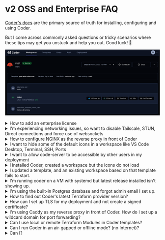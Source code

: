 # v2 OSS and Enterprise FAQ

[Coder's docs](https://github.com/coder/coder/tree/main/docs) are the primary
source of truth for installing, configuring and using Coder.

But I come across commonly asked questions or tricky scenarios where these tips
may get you unstuck and help you out. Good luck! 🥳

![Rust CLion Workspace UI](./images/rust-clion-workspace.png)

<details>
    <summary>How to add an enterprise license</summary>
<br/>

Contact https://coder.com/trial or sales@coder.com to get a v2 enterprise trial key.

<br/>

You can add a license through the UI or CLI.

In the UI, click the Deployment tab -> Licenses and upload the `jwt` license file

> To add the license with the CLI, first install your Coder CLI and server to the latest release

<br/>

If the license is a text string

```sh
coder licenses add -l 1f5...765
```

If the license is in a file

```sh
coder licenses add -f <path/filename>
```

</details>

<details>
    <summary>I'm experiencing networking issues, so want to disable Tailscale, STUN, Direct connections and force use of websockets</summary>
<br/>

The primary developer IDE use case is a local IDE connecting over SSH to a Coder workspace.

Coder's networking stack has intelligence to attempt a peer-to-peer or `Direct` connection between the local IDE and the workspace, skipping routing traffic through the Coder control plane, thus reducing latency and a better developer experience.

However, this requires some additional protocols like UDP and being able to reach a STUN server to echo the IP addresses of the local IDE machine and workspace, for sharing using a Wireguard Coordination Server.

By default, Coder assumes Internet and attempts to reach Google's STUN servers to perform this IP echo.

Operators experimenting with Coder make run into networking issues if UDP (which STUN requires) or the STUN servers are unavailable, potentially resulting in lengthy local IDE and SSH connection times as the Coder control plane attempts to establish these direct connections.

A good troubleshooting tip is to just disable STUN, Direct connections, and even forcing websockets versus the embedded Tailscale DERP relay server.

<br/>

If using a `systemd` configuration of Coder's control plane, add these values to `/etc/coder.d/coder.env`:

```sh
# disable peer-to-peer, force web sockets
CODER_BLOCK_DIRECT=true
CODER_DERP_SERVER_STUN_ADDRESSES="disable"
CODER_DERP_FORCE_WEBSOCKETS=true
```

If using a Kubernetes deployment, add these values to your `values.yaml` then `helm upgrade`:

```yaml
# disable Peer-to-Peer connections (e.g., local computer with SSH, local VS Code, local JetBrains Gateway)
- name: CODER_BLOCK_DIRECT
  value: "false"
# unset Google STUN servers that are hardcoded into Coder
- name: CODER_DERP_SERVER_STUN_ADDRESSES
  value: "disable"
# force websockets
- name: CODER_DERP_FORCE_WEBSOCKETS
  value: "true"
```

If starting the coder server from the command line, set these environment variables

`coder server --block-direct-connections=true --derp-server-stun-addresses=disable --derp-force-websockets=true`

</details>

<details>
    <summary>How to configure NGINX as the reverse proxy in front of Coder</summary>
<br/>

[This doc](https://github.com/coder/coder/tree/main/examples/web-server/nginx#configure-nginx) in our repo explains in detail how to configure NGINX with Coder so that our Tailscale Wireguard networking works

</details>

<details>
    <summary>I want to hide some of the default icons in a workspace like VS Code Desktop, Terminal, SSH, Ports</summary>
<br/>

Inside the `coder_agent` block of a template, add this block and configure as needed:

```hcl
  display_apps {
    vscode = false
    vscode_insiders = false
    ssh_helper = false
    port_forwarding_helper = false
    web_terminal = true
  }
```

This is example will shown any other `coder_app` entries in the template, and the web terminal only.

</details>

<details>
    <summary>I want to allow code-server to be accessible by other users in my deployment</summary>
<br/>

> It is not recommended to share a web IDE, but if required, the following deployment environment variable settings are required

1. Set deployment (Kubernetes) to allow path app sharing

```yaml
# allow authenticated users to access path-based workspace apps
    - name: CODER_DANGEROUS_ALLOW_PATH_APP_SHARING
      value: "true"
# allow Coder owner roles to access path-based workspace apps
    - name: CODER_DANGEROUS_ALLOW_PATH_APP_SITE_OWNER_ACCESS
      value: "true"      
```

2. In the template, set `coder_app` `share=authenticated` and when a workspae is built with this template, the pretty globe shows up next to path-based `code-server`

KNOWN ISSUE: The first time another user authenticates to Coder with the code-server link, it gives a `404` but if you refresh, it works

</details>

<details>
    <summary>I installed Coder, created a workspace but the icons do not load</summary>
<br/>

An important concept to understand is that Coder creates workspaces which have
an agent that must be able to reach the `coder server`.

If the `CODER_ACCESS_URL` is not accessible from a workspace, the workspace may
build, but the agent cannot reach Coder, and thus the missing icons. e.g.,
Terminal, IDEs, Apps.

<br/>

> By default, `coder server` automatically creates an Internet-accessible
> reverse proxy so that workspaces you create can reach the server.

<br/>

If you are doing a standalone install, e.g., on a Macbook and want to build
workspaces in Docker Desktop, everything is self-contained and workspaces
(containers in Docker Desktop) can reach the Coder server.

```sh
coder server --access-url http://localhost:3000 --address 0.0.0.0:3000
```

> Even `coder server` which creates a reverse proxy, will let you use
> http://localhost to access Coder from a browser.

</details>

<details>
    <summary>I updated a template, and an existing workspace based on that template fails to start.</summary>
<br/>

I used to be a big fan of input variables in my templates e.g., prompt the user
to choose a [code-server](https://github.com/coder/code-server) [VS
Code](https://code.visualstudio.com/) IDE release, a [container
image](https://hub.docker.com/u/codercom), a [VS Code
extension](https://marketplace.visualstudio.com/vscode). But you have to
understand if you remove any of those values in a template, existing workspaces
that use those removed values will fail to start since the Terraform state will
not be in sync with the new template.

But there's little known CLI sub-command called `update` that will re-prompt the
user to re-enter the input variables thus saving your workspace from a failed
status.

```sh
coder update --always-prompt <workspace name>
```

</details>

<details>
    <summary>I'm running coder on a VM with systemd but latest release installed isn't showing up.</summary>
<br/>

One of my Coder deployments is a 2 shared vCPU systemd service.

When I upgrade to the latest release, you need to reload the daemon then restart
the Coder service. This ensures the `systemd` daemon does not try to reference
to previous Coder release service since the unit file has changed.

```sh
curl -fsSL https://coder.com/install.sh | sh
sudo systemctl daemon-reload
sudo systemctl restart coder.service
```

</details>

<details>
    <summary>I'm using the built-in Postgres database and forgot admin email I set up.</summary>
<br/>

1. Run the following `coder server` to retrieve the `psql` connection URL which
   includes the database user and password.
2. `psql` into Postgres, and do a select query on the `users` table.
3. Restart the `coder server`, pull up the Coder UI and log in (hope you
   remembered your password 😆)

```sh
coder server postgres-builtin-url
psql "postgres://coder@localhost:53737/coder?sslmode=disable&password=I2S...pTk"
```

</details>

<details>
    <summary>How to find out Coder's latest Terraform provider version?</summary>
<br/>

[Coder is on the HashiCorp's TerraForm
registry](https://registry.terraform.io/providers/coder/coder/latest). Check
this frequently to make sure you are on the latest version.

Sometimes you can notice the version has changed and `resource` configurations
have either been deprecated or new ones added when you get warnings or errors
creating and pushing templates.

</details>

<details>
    <summary>How can I set up TLS for my deployment and not create a signed certificate?</summary>
<br/>

Caddy is an easy-to-configure reverse proxy that also automatically creates certificates from Let's Encrypt. [Install docs here](https://caddyserver.com/docs/quick-starts/reverse-proxy) You can start Caddy as a systemd service.

The Caddyfile configuration will like this where 127.0.0.1:3000 is your `CODER_ACCESS_URL`:

```sh
coder.example.com {

	reverse_proxy 127.0.0.1:3000

	tls {
		issuer acme {
			email mark@example.com
		}
	}

}
```

</details>

<details>
    <summary>I'm using Caddy as my reverse proxy in front of Coder. How do I set up a wildcard domain for port forwarding?</summary>
<br/>

You need to give Caddy your DNS provider's credentials to create wildcard certificates. This involves building the Caddy binary [from source](https://github.com/caddyserver/caddy) with the DNS provider plugin added. e.g., [Google Cloud DNS provider here](https://github.com/caddy-dns/googleclouddns)

You will need to add Go to your host running Coder to compile Caddy. Then replace the existing Caddy binary in `usr/bin` and restart the Caddy service.

The updated Caddyfile configuration will like this:

```sh
*.coder.example.com, coder.example.com {

	reverse_proxy 127.0.0.1:3000

	tls {
		issuer acme {
			email mark@example.com
			dns googleclouddns {
				gcp_project my-gcp-project
			}
		}
	}

}
```

</details>

<details>
    <summary>Can I use local or remote Terraform Modules in Coder templates?</summary>
<br/>

One way is to reference a Terraform module from a GitHub repo to avoid duplication and then just extend it or pass template-specific parameters/resources

```hcl
# template1/main.tf
module "central-coder-module" {
  source = "github.com/yourorg/central-coder-module"
  myparam = "custom-for-template1"
}

resource "ebs_volume` `custom_template1_only_resource ` {
}
```

```hcl
# template2/main.tf
module "central-coder-module" {
  source = "github.com/yourorg/central-coder-module"
  myparam = "custom-for-template2"
  myparam2 = "bar"
}

resource "aws_instance` `custom_template2_only_resource ` {
}
```

Another way using local modules is to symlink the module directory inside the template directory and then `tar` the template.

`ln -s modules template_1/modules`
`tar -cvh -C ./template_1 | coder templates <push|create> -d - <name>`

[Issue 6117](https://github.com/coder/coder/issues/6117)
[Issue 5677](https://github.com/coder/coder/issues/5677)
[Coder docs](https://coder.com/docs/v2/latest/templates/change-management)

</details>

<details>
    <summary>Can I run Coder in an air-gapped or offline mode? (no Internet)?</summary>
<br/>

Yes, Coder can be deployed in air-gapped or offline mode.
https://coder.com/docs/v2/latest/install/offline

Our product bundles with the Terraform binary so assume access to terraform.io during installation. The docs outline rebuilding the Coder container with Terraform built-in as well as any required Terraform providers.

Direct networking from local SSH to a Coder workspace needs a STUN server. We default to Google's STUN servers. So you can either create your STUN server in your network or disable and force all traffic through the control plane's DERP proxy.

</details>

<details>
    <summary>Can I?</summary>
<br/>



</details>
